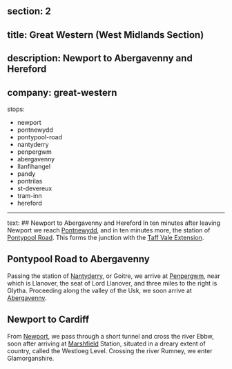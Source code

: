 section: 2
----
title: Great Western (West Midlands Section)
----
description: Newport to Abergavenny and Hereford
----
company: great-western
----
stops:
- newport
- pontnewydd
- pontypool-road
- nantyderry
- penpergwm
- abergavenny
- llanfihangel
- pandy
- pontrilas
- st-devereux
- tram-inn
- hereford
----
text: ## Newport to Abergavenny and Hereford
In ten minutes after leaving Newport we reach [Pontnewydd](/stations/pontnewydd), and in ten minutes more, the station of [Pontypool Road](/stations/pontypool-road). This forms the junction with the [Taff Vale Extension](/routes/pontypool-road-to-merthyr).

## Pontypool Road to Abergavenny
Passing the station of [Nantyderry](/stations/nantyderry), or Goitre, we arrive at [Penpergwm](/stations/penpergwm), near which is Llanover, the seat of Lord Llanover, and three miles to the right is Glytha. Proceeding along the valley of the Usk, we soon arrive at [Abergavenny](/stations/abergavenny).

## Newport to Cardiff
From [Newport](/stations/newport), we pass through a short tunnel and cross the river Ebbw, soon after arriving at [Marshfield](/stations/marshfield) Station, situated in a dreary extent of country, called the Westloeg Level. Crossing the river Rumney, we enter Glamorganshire.
